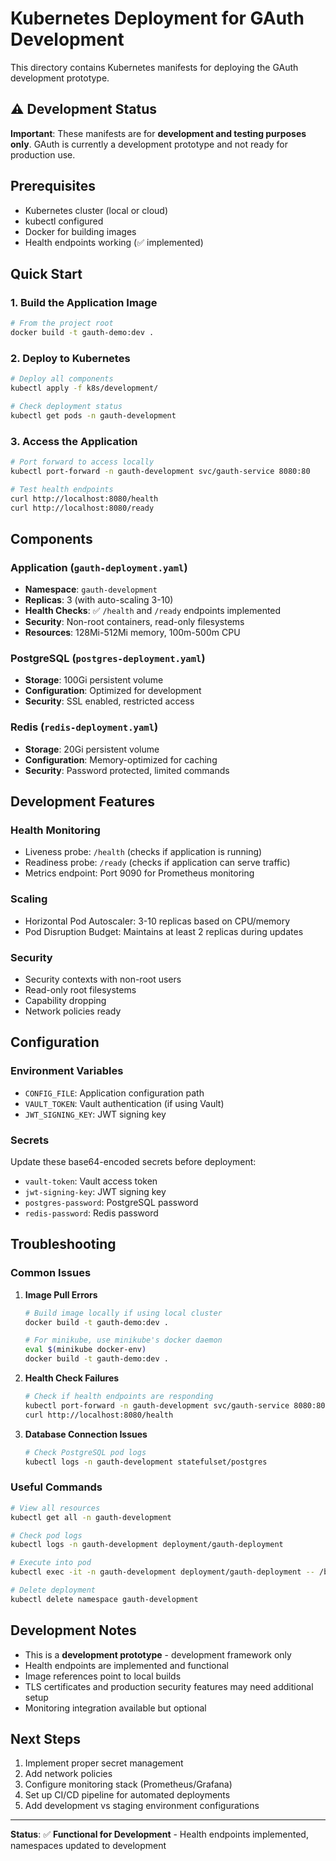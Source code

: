 # Kubernetes Deployment for GAuth Development

This directory contains Kubernetes manifests for deploying the GAuth development prototype.

## ⚠️ Development Status

**Important**: These manifests are for **development and testing purposes only**. GAuth is currently a development prototype and not ready for production use.

## Prerequisites

- Kubernetes cluster (local or cloud)
- kubectl configured
- Docker for building images
- Health endpoints working (✅ implemented)

## Quick Start

### 1. Build the Application Image

```bash
# From the project root
docker build -t gauth-demo:dev .
```

### 2. Deploy to Kubernetes

```bash
# Deploy all components
kubectl apply -f k8s/development/

# Check deployment status
kubectl get pods -n gauth-development
```

### 3. Access the Application

```bash
# Port forward to access locally
kubectl port-forward -n gauth-development svc/gauth-service 8080:80

# Test health endpoints
curl http://localhost:8080/health
curl http://localhost:8080/ready
```

## Components

### Application (`gauth-deployment.yaml`)
- **Namespace**: `gauth-development`
- **Replicas**: 3 (with auto-scaling 3-10)
- **Health Checks**: ✅ `/health` and `/ready` endpoints implemented
- **Security**: Non-root containers, read-only filesystems
- **Resources**: 128Mi-512Mi memory, 100m-500m CPU

### PostgreSQL (`postgres-deployment.yaml`)
- **Storage**: 100Gi persistent volume
- **Configuration**: Optimized for development
- **Security**: SSL enabled, restricted access

### Redis (`redis-deployment.yaml`)
- **Storage**: 20Gi persistent volume
- **Configuration**: Memory-optimized for caching
- **Security**: Password protected, limited commands

## Development Features

### Health Monitoring
- Liveness probe: `/health` (checks if application is running)
- Readiness probe: `/ready` (checks if application can serve traffic)
- Metrics endpoint: Port 9090 for Prometheus monitoring

### Scaling
- Horizontal Pod Autoscaler: 3-10 replicas based on CPU/memory
- Pod Disruption Budget: Maintains at least 2 replicas during updates

### Security
- Security contexts with non-root users
- Read-only root filesystems
- Capability dropping
- Network policies ready

## Configuration

### Environment Variables
- `CONFIG_FILE`: Application configuration path
- `VAULT_TOKEN`: Vault authentication (if using Vault)
- `JWT_SIGNING_KEY`: JWT signing key

### Secrets
Update these base64-encoded secrets before deployment:
- `vault-token`: Vault access token
- `jwt-signing-key`: JWT signing key
- `postgres-password`: PostgreSQL password
- `redis-password`: Redis password

## Troubleshooting

### Common Issues

1. **Image Pull Errors**
   ```bash
   # Build image locally if using local cluster
   docker build -t gauth-demo:dev .
   
   # For minikube, use minikube's docker daemon
   eval $(minikube docker-env)
   docker build -t gauth-demo:dev .
   ```

2. **Health Check Failures**
   ```bash
   # Check if health endpoints are responding
   kubectl port-forward -n gauth-development svc/gauth-service 8080:80
   curl http://localhost:8080/health
   ```

3. **Database Connection Issues**
   ```bash
   # Check PostgreSQL pod logs
   kubectl logs -n gauth-development statefulset/postgres
   ```

### Useful Commands

```bash
# View all resources
kubectl get all -n gauth-development

# Check pod logs
kubectl logs -n gauth-development deployment/gauth-deployment

# Execute into pod
kubectl exec -it -n gauth-development deployment/gauth-deployment -- /bin/sh

# Delete deployment
kubectl delete namespace gauth-development
```

## Development Notes

- This is a **development prototype** - development framework only
- Health endpoints are implemented and functional
- Image references point to local builds
- TLS certificates and production security features may need additional setup
- Monitoring integration available but optional

## Next Steps

1. Implement proper secret management
2. Add network policies
3. Configure monitoring stack (Prometheus/Grafana)
4. Set up CI/CD pipeline for automated deployments
5. Add development vs staging environment configurations

---

**Status**: ✅ **Functional for Development** - Health endpoints implemented, namespaces updated to development